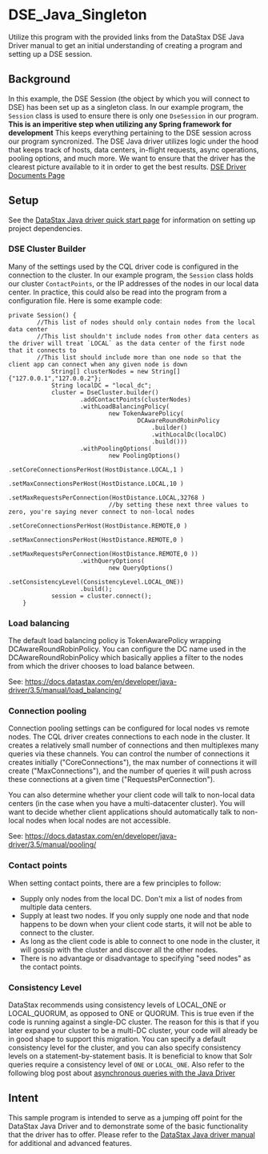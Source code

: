 # DSE_Java_Singleton
Utilize this program with the provided links from the DataStax DSE Java Driver manual to get an initial understanding of creating a program and setting up a DSE session.

## Background
In this example, the DSE Session (the object by which you will connect to DSE) has been set up as a singleton class. In our example program, the `Session` class is used to ensure there is only one `DseSession` in our program. 
**This is an imperitive step when utilizing any Spring framework for development**
This keeps everything pertaining to the DSE session across our program syncronized. The DSE Java driver utilizes logic under the hood that keeps track of hosts, data centers, in-flight requests, async operations, pooling options, and much more. We want to ensure that the driver has the clearest picture available to it in order to get the best results.
[DSE Driver Documents Page](https://docs.datastax.com/en/developer/java-driver-dse/1.6/)

## Setup
See the [DataStax Java driver quick start page](https://docs.datastax.com/en/developer/java-driver-dse/1.6/manual/) for information on setting up project dependencies.

### DSE Cluster Builder
Many of the settings used by the CQL driver code is configured in the connection to the cluster. In our example program, the `Session` class holds our cluster `ContactPoints`, or the IP addresses of the nodes in our local data center. In practice, this could also be read into the program from a configuration file. Here is some example code:
```
private Session() {
        //This list of nodes should only contain nodes from the local data center
        //This list shouldn't include nodes from other data centers as the driver will treat `LOCAL` as the data center of the first node that it connects to
        //This list should include more than one node so that the client app can connect when any given node is down
            String[] clusterNodes = new String[]{"127.0.0.1","127.0.0.2"};
            String localDC = "local_dc";
            cluster = DseCluster.builder()
                    .addContactPoints(clusterNodes)
                    .withLoadBalancingPolicy(
                            new TokenAwarePolicy(
                                    DCAwareRoundRobinPolicy
                                        .builder()
                                        .withLocalDc(localDC)
                                        .build()))
                    .withPoolingOptions(
                            new PoolingOptions()
                            .setCoreConnectionsPerHost(HostDistance.LOCAL,1 )
                            .setMaxConnectionsPerHost(HostDistance.LOCAL,10 )
                            .setMaxRequestsPerConnection(HostDistance.LOCAL,32768 )
                            //by setting these next three values to zero, you're saying never connect to non-local nodes
                            .setCoreConnectionsPerHost(HostDistance.REMOTE,0 )
                            .setMaxConnectionsPerHost(HostDistance.REMOTE,0 )
                            .setMaxRequestsPerConnection(HostDistance.REMOTE,0 ))
                    .withQueryOptions(
                            new QueryOptions()
                            .setConsistencyLevel(ConsistencyLevel.LOCAL_ONE))
                    .build();
            session = cluster.connect();
    }
```

### Load balancing
The default load balancing policy is TokenAwarePolicy wrapping DCAwareRoundRobinPolicy.  You can configure the DC name used in the DCAwareRoundRobinPolicy which basically applies a filter to the nodes from which the driver chooses to load balance between.

See: https://docs.datastax.com/en/developer/java-driver/3.5/manual/load_balancing/

### Connection pooling
Connection pooling settings can be configured for local nodes vs remote nodes.  The CQL driver creates connections to each node in the cluster.  It creates a relatively small number of connections and then multiplexes many queries via these channels.  You can control the number of connections it creates initially ("CoreConnections"), the max number of connections it will create ("MaxConnections"), and the number of queries it will push across these connections at a given time ("RequestsPerConnection").

You can also determine whether your client code will talk to non-local data centers (in the case when you have a multi-datacenter cluster).  You will want to decide whether client applications should automatically talk to non-local nodes when local nodes are not accessible.

See: https://docs.datastax.com/en/developer/java-driver/3.5/manual/pooling/ 

### Contact points
When setting contact points, there are a few principles to follow:
* Supply only nodes from the local DC.  Don't mix a list of nodes from multiple data centers.
* Supply at least two nodes.  If you only supply one node and that node happens to be down when your client code starts, it will not be able to connect to the cluster.
* As long as the client code is able to connect to one node in the cluster, it will gossip with the cluster and discover all the other nodes.
* There is no advantage or disadvantage to specifying "seed nodes" as the contact points.

### Consistency Level
DataStax recommends using consistency levels of LOCAL_ONE or LOCAL_QUORUM, as opposed to ONE or QUORUM.  This is true even if the code is running against a single-DC cluster.  The reason for this is that if you later expand your cluster to be a multi-DC cluster, your code will already be in good shape to support this migration.
You can specify a default consistency level for the cluster, and you can also specify consistency levels on a statement-by-statement basis.
It is beneficial to know that Solr queries require a consistency level of `ONE` or `LOCAL_ONE`.
Also refer to the following blog post about [asynchronous queries with the Java Driver](https://www.datastax.com/dev/blog/java-driver-async-queries)

## Intent
This sample program is intended to serve as a jumping off point for the DataStax Java Driver and to demonstrate some of the basic functionality that the driver has to offer. Please refer to the [DataStax Java driver manual](https://docs.datastax.com/en/developer/java-driver-dse/1.6/manual/) for additional and advanced features. 
